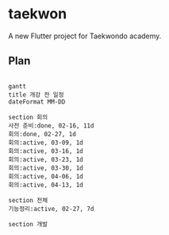 # taekwon

A new Flutter project for Taekwondo academy.

## Plan

```mermaid

gantt
title 개강 전 일정
dateFormat MM-DD

section 회의
사전 준비:done, 02-16, 11d
회의:done, 02-27, 1d
회의:active, 03-09, 1d
회의:active, 03-16, 1d
회의:active, 03-23, 1d
회의:active, 03-30, 1d
회의:active, 04-06, 1d
회의:active, 04-13, 1d

section 전체
기능정리:active, 02-27, 7d

section 개발

```
